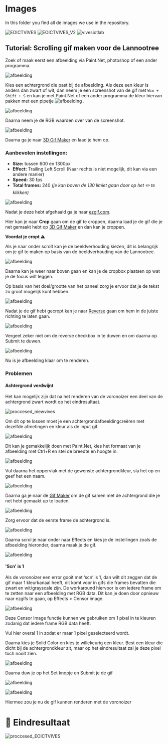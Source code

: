# Images

In this folder you find all de images we use in the repository.

![EOICTVIVES](https://user-images.githubusercontent.com/71697142/222718432-d3345379-1384-4fd0-916a-3d61b71f73a9.gif)
![EOICTVIVES_V2](https://user-images.githubusercontent.com/71697142/221525904-182d7f6c-9854-4e3e-b6c9-7c4dd5f8f4ae.gif)
![vivesiotlab](https://user-images.githubusercontent.com/71697142/222718435-460f1383-9e7d-4f69-ad09-9166bd40633a.gif)

## Tutorial: Scrolling gif maken voor de Lannootree

Zoek of maak eerst een afbeelding via Paint.Net, photoshop of een ander programma.

![afbeelding](https://user-images.githubusercontent.com/71697142/222714019-9f902073-b4f4-4c79-9c31-6258a6381337.png)

Kies een achtergrond die past bij de afbeelding. Als deze een kleur is anders dan zwart of wit, dan neem je een screenshot van de gif met `Win + Shift + S` en kan je met Paint.Net of een ander programma de kleur hiervan pakken met een pipetje ![afbeelding](https://user-images.githubusercontent.com/71697142/222718234-54c56caa-4fdd-4f9d-950f-116a1297d8a0.png)
.

![afbeelding](https://user-images.githubusercontent.com/71697142/222717431-69e54bd5-0f7a-471c-bdfc-d4e05b26572e.png)

Daarna neem je de RGB waarden over van de screenshot.

![afbeelding](https://user-images.githubusercontent.com/71697142/222717708-11e4a0c2-17f8-4af0-826e-944b5b5e69ac.png)

Daarna ga je naar [3D Gif Maker](https://www.3dgifmaker.com/) en laad je hem op.

### Aanbevolen instellingen:

* **Size:** tussen 600 en 1300px
* **Effect:** Trailing Left Scroll (Naar rechts is niet mogelijk, dit kan via een andere manier)
* **Speed:** 30 fps
* **Total frames:** 240 *(je kan boven de 130 limiet gaan door op het :pencil2: te klikken)* 

![afbeelding](https://user-images.githubusercontent.com/71697142/222714649-1a840c32-9ea2-40ce-8e87-ffe39c1f93e2.png)

Nadat je deze hebt afgehaald ga je naar [ezgif.com](https://ezgif.com/crop).

Hier kan je naar **Crop** gaan om de gif te croppen, daarna laad je de gif die je net gemaakt hebt op [3D Gif Maker](https://www.3dgifmaker.com/) en dan kan je croppen.

**Voordat je cropt :warning:**

Als je naar onder scrolt kan je de beeldverhouding kiezen, dit is belangrijk om je gif te maken op basis van de beeldverhouding van de Lannootree.

![afbeelding](https://user-images.githubusercontent.com/71697142/222715023-10c9f088-8a11-4ebf-a816-1e306bb3b420.png)

Daarna kan je weer naar boven gaan en kan je de cropbox plaatsen op wat je de focus wilt leggen.

Op basis van het doel/grootte van het paneel zorg je ervoor dat je de tekst zo groot mogelijk kunt hebben.

![afbeelding](https://user-images.githubusercontent.com/71697142/222715064-7895e633-4623-45aa-a59e-e6f4944536f3.png)

Nadat je de gif hebt gecropt kan je naar [Reverse](https://ezgif.com/reverse) gaan om hem in de juiste richting te laten gaan. 

![afbeelding](https://user-images.githubusercontent.com/71697142/222715363-5f9cf180-9d65-446f-a5e7-54858e73a7dc.png)

Vergeet zeker niet om de reverse checkbox in te duwen en om daarna op Submit te duwen.

![afbeelding](https://user-images.githubusercontent.com/71697142/222715432-585ae60f-0b13-40ee-b8a6-cfab03fe3868.png)

Nu is je afbeelding klaar om te renderen.

### Problemen

#### Achtergrond verdwijnt

Het kan mogelijk zijn dat na het renderen van de voronoizer een deel van de achtergrond zwart wordt op het eindresultaat. 

![proccesed_niewvives](https://user-images.githubusercontent.com/71697142/222732421-2565e661-f782-43c7-b4f4-64adf1443f22.gif)

Om dit op te lossen moet je een achtergrondafbeeldingcreëren met dezelfde afmetingen en kleur als de input gif.

![afbeelding](https://user-images.githubusercontent.com/71697142/222715847-28a2213a-6e89-428e-a92c-a95cdb696997.png)

Dit kan je gemakkelijk doen met Paint.Net, kies het formaat van je afbeelding met Ctrl+R en stel de breedte en hoogte in.

![afbeelding](https://user-images.githubusercontent.com/71697142/222716006-7ea98116-c2bb-4012-aefc-c9747ca9f633.png)

Vul daarna het oppervlak met de gewenste achtergrondkleur, sla het op en geef het een naam. 

![afbeelding](https://user-images.githubusercontent.com/71697142/222716056-b2f55209-9780-4be9-af33-6df3e8989618.png)

Daarna ga je naar de [Gif Maker](https://ezgif.com/maker) om de gif samen met de achtergrond die je net hebt gemaakt up te loaden. 

![afbeelding](https://user-images.githubusercontent.com/71697142/222716146-fbed0e8e-c323-42f9-9ac3-493c82bad516.png)

Zorg ervoor dat de eerste frame de achtergrond is. 

![afbeelding](https://user-images.githubusercontent.com/71697142/222716330-14501186-3035-41ad-9aa9-fcbba7c9b609.png)

Daarna scrol je naar onder naar Effects en kies je de instellingen zoals de afbeelding hieronder, daarna maak je de gif.

![afbeelding](https://user-images.githubusercontent.com/71697142/222716362-2aefa099-5b31-4400-926f-e41b4e1ae7b1.png)

#### 'Scn' is 1

Als de voronoizer een error gooit met ‘scn’ is 1, dan wilt dit zeggen dat de gif maar 1 kleurkanaal heeft, dit komt voor in gifs die frames bevatten die zwart en wit/grayscale zijn. De workaround hiervoor is om iedere frame om te zetten naar een afbeelding met RGB data. Dit kan je doen door opnieuw naar ezgifs te gaan, op Effects > Censor image.

![afbeelding](https://user-images.githubusercontent.com/71697142/222716472-be03ec3f-1360-46cb-9c1c-36cf23676828.png)

Deze Censor Image functie kunnen we gebruiken om 1 pixel in te kleuren zodanig dat iedere frame RGB data heeft.

Vul hier overal 1 in zodat er maar 1 pixel geselecteerd wordt.

Daarna kies je Solid Color en kies je willekeurig een kleur. Best een kleur die dicht bij de achtergrondkleur zit, maar op het eindresultaat zal je deze pixel toch nooit zien.

![afbeelding](https://user-images.githubusercontent.com/71697142/222716585-0f27a27c-727f-4bad-ab79-4054c6f42262.png)

Daarna duw je op het Set knopje en Submit je de gif 

![afbeelding](https://user-images.githubusercontent.com/71697142/222716649-b67c937a-33e0-43a2-84ba-7352b3dd445b.png)


![afbeelding](https://user-images.githubusercontent.com/71697142/222716630-adb6be91-4532-47e5-b583-3754cc67f059.png)

Hiermee zou je nu de gif kunnen renderen met de voronoizer

# :tada: Eindresultaat

![proccesed_EOICTVIVES](https://user-images.githubusercontent.com/71697142/222732657-1092371b-28e6-4abd-bf72-599bd86a6f6e.gif)

